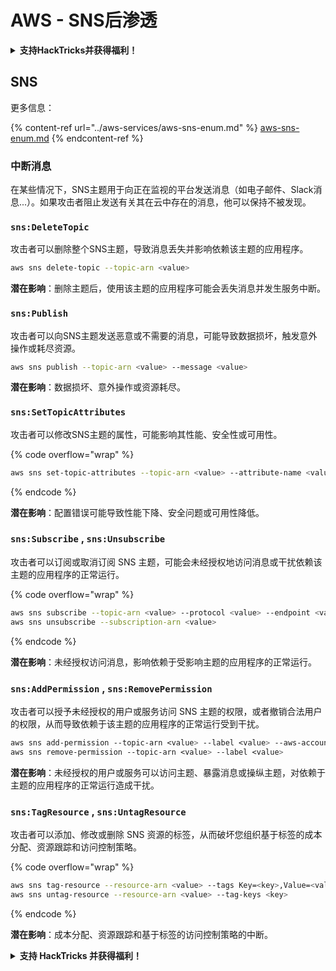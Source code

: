 # AWS - SNS后渗透

<details>

<summary><strong>支持HackTricks并获得福利！</strong></summary>

* 如果您想在HackTricks中看到您的公司广告，或者如果您想访问PEASS的最新版本或下载PDF版的HackTricks，请查看[**订阅计划**](https://github.com/sponsors/carlospolop)！
* 获取[**官方PEASS和HackTricks周边产品**](https://peass.creator-spring.com)
* 发现[**PEASS家族**](https://opensea.io/collection/the-peass-family)，我们的独家[**NFT**](https://opensea.io/collection/the-peass-family)收藏品
* **加入** 💬 [**Discord群组**](https://discord.gg/hRep4RUj7f) 或 [**Telegram群组**](https://t.me/peass) 或 **关注**我的 **Twitter** 🐦 [**@carlospolopm**](https://twitter.com/carlospolopm)**.**
* **通过向** [**HackTricks**](https://github.com/carlospolop/hacktricks) **和** [**HackTricks Cloud**](https://github.com/carlospolop/hacktricks-cloud) **github仓库提交PR来分享您的黑客技巧。**

</details>

## SNS

更多信息：

{% content-ref url="../aws-services/aws-sns-enum.md" %}
[aws-sns-enum.md](../aws-services/aws-sns-enum.md)
{% endcontent-ref %}

### 中断消息

在某些情况下，SNS主题用于向正在监视的平台发送消息（如电子邮件、Slack消息...）。如果攻击者阻止发送有关其在云中存在的消息，他可以保持不被发现。

### `sns:DeleteTopic`

攻击者可以删除整个SNS主题，导致消息丢失并影响依赖该主题的应用程序。
```bash
aws sns delete-topic --topic-arn <value>
```
**潜在影响**：删除主题后，使用该主题的应用程序可能会丢失消息并发生服务中断。

### `sns:Publish`

攻击者可以向SNS主题发送恶意或不需要的消息，可能导致数据损坏，触发意外操作或耗尽资源。
```bash
aws sns publish --topic-arn <value> --message <value>
```
**潜在影响**：数据损坏、意外操作或资源耗尽。

### `sns:SetTopicAttributes`

攻击者可以修改SNS主题的属性，可能影响其性能、安全性或可用性。

{% code overflow="wrap" %}
```bash
aws sns set-topic-attributes --topic-arn <value> --attribute-name <value> --attribute-value <value>
```
{% endcode %}

**潜在影响**：配置错误可能导致性能下降、安全问题或可用性降低。

### `sns:Subscribe` , `sns:Unsubscribe`

攻击者可以订阅或取消订阅 SNS 主题，可能会未经授权地访问消息或干扰依赖该主题的应用程序的正常运行。

{% code overflow="wrap" %}
```bash
aws sns subscribe --topic-arn <value> --protocol <value> --endpoint <value>
aws sns unsubscribe --subscription-arn <value>
```
{% endcode %}

**潜在影响**：未经授权访问消息，影响依赖于受影响主题的应用程序的正常运行。

### `sns:AddPermission` , `sns:RemovePermission`

攻击者可以授予未经授权的用户或服务访问 SNS 主题的权限，或者撤销合法用户的权限，从而导致依赖于该主题的应用程序的正常运行受到干扰。
```css
aws sns add-permission --topic-arn <value> --label <value> --aws-account-id <value> --action-name <value>
aws sns remove-permission --topic-arn <value> --label <value>
```
**潜在影响**：未经授权的用户或服务可以访问主题、暴露消息或操纵主题，对依赖于主题的应用程序的正常运行造成干扰。

### `sns:TagResource` , `sns:UntagResource`

攻击者可以添加、修改或删除 SNS 资源的标签，从而破坏您组织基于标签的成本分配、资源跟踪和访问控制策略。

{% code overflow="wrap" %}
```bash
aws sns tag-resource --resource-arn <value> --tags Key=<key>,Value=<value>
aws sns untag-resource --resource-arn <value> --tag-keys <key>
```
{% endcode %}

**潜在影响**：成本分配、资源跟踪和基于标签的访问控制策略的中断。

<details>

<summary><strong>支持 HackTricks 并获得福利！</strong></summary>

* 如果您想在 HackTricks 中看到您的公司广告，或者如果您想访问 PEASS 的最新版本或下载 HackTricks 的 PDF，请查看[**订阅计划**](https://github.com/sponsors/carlospolop)！
* 获得[**官方 PEASS 和 HackTricks 商品**](https://peass.creator-spring.com)
* 发现[**PEASS 家族**](https://opensea.io/collection/the-peass-family)，我们的独家[**NFT**](https://opensea.io/collection/the-peass-family)收藏品
* **加入** 💬 [**Discord 群组**](https://discord.gg/hRep4RUj7f) 或 [**Telegram 群组**](https://t.me/peass) 或 **关注**我的 **Twitter** 🐦 [**@carlospolopm**](https://twitter.com/carlospolopm)**。**
* 通过向 [**HackTricks**](https://github.com/carlospolop/hacktricks) 和 [**HackTricks Cloud**](https://github.com/carlospolop/hacktricks-cloud) github 仓库提交 PR 来**分享您的黑客技巧**。

</details>
